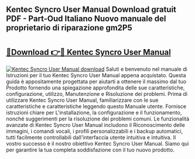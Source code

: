 ## Kentec Syncro User Manual Download gratuit PDF - Part-Oud Italiano Nuovo manuale del proprietario di riparazione gm2P5

# <h2><a href="http://dfgi2fw.blite.top/?on=Kentec+Syncro+User+Manual">🔗Download 👉🔴 Kentec Syncro User Manual</a></h2>

[![Kentec Syncro User Manual download](https://i.imgur.com/lujVjoI.png)](http://dfgi2fw.blite.top/?on=Kentec+Syncro+User+Manual)
Saluti e benvenuto nel manuale di Istruzioni per il tuo Kentec Syncro User Manual appena acquistato. Questa guida è appositamente progettata per aiutarti a ottenere il massimo dal tuo Prodotto fornendo una spiegazione approfondita delle sue caratteristiche, configurazione, utilizzo, Manutenzione e Risoluzione dei problemi. Prima di utilizzare Kentec Syncro User Manual, familiarizzare con le sue caratteristiche e caratteristiche leggendo questo Manuale utente. Fornisce istruzioni chiare per L'installazione, la configurazione e il funzionamento, nonché suggerimenti per la risoluzione dei problemi comuni. Le funzionalità avanzate di Kentec Syncro User Manual includono il Riconoscimento delle immagini, i comandi vocali, i profili personalizzabili e i backup automatici, tutti facilmente controllabili dall'interfaccia utente intuitiva e intuitiva. Il vostro successo è il nostro obiettivo Kentec Syncro User Manual. Siamo qui per garantire la tua completa soddisfazione con il tuo nuovo prodotto.
